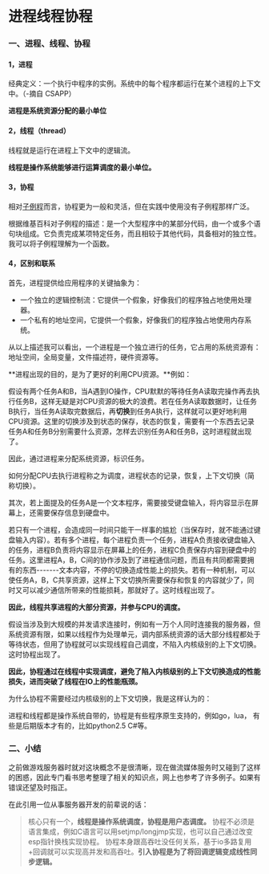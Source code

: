 # 进程线程协程



### 一、进程、线程、协程

#### 1，进程

经典定义：一个执行中程序的实例。系统中的每个程序都运行在某个进程的上下文中。（-摘自 CSAPP）

**进程是系统资源分配的最小单位**

#### 2，线程（thread）

线程就是运行在进程上下文中的逻辑流。

**线程是操作系统能够进行运算调度的最小单位。**

#### 3，协程

相对[子例程](https://zh.wikipedia.org/zh-cn/%E5%AD%90%E7%A8%8B%E5%BA%8F)而言，协程更为一般和灵活，但在实践中使用没有子例程那样广泛。

根据维基百科对子例程的描述：是一个大型程序中的某部分代码，由一个或多个语句块组成。它负责完成某项特定任务，而且相较于其他代码，具备相对的独立性。我可以将子例程理解为一个函数。

#### 4，区别和联系

首先，进程提供给应用程序的关键抽象为：

* 一个独立的逻辑控制流：它提供一个假象，好像我们的程序独占地使用处理器。
* 一个私有的地址空间，它提供一个假象，好像我们的程序独占地使用内存系统。

从以上描述我可以看出，一个进程是一个独立进行的任务，它占用的系统资源有：地址空间，全局变量，文件描述符，硬件资源等。

**进程出现的目的，是为了更好的利用CPU资源。**例如：

假设有两个任务A和B，当A遇到IO操作，CPU默默的等待任务A读取完操作再去执行任务B，这样无疑是对CPU资源的极大的浪费。若在任务A读取数据时，让任务B执行，当任务A读取完数据后，再**切换**到任务A执行，这样就可以更好地利用CPU资源。这里的切换涉及到状态的保存，状态的恢复，需要有一个东西去记录任务A和任务B分别需要什么资源，怎样去识别任务A和任务B，这时进程就出现了。

因此，通过进程来分配系统资源，标识任务。

如何分配CPU去执行进程称之为调度，进程状态的记录，恢复，上下文切换（简称切换）。

其次，若上面提及的任务A是一个文本程序，需要接受键盘输入，将内容显示在屏幕上，还需要保存信息到硬盘中。

若只有一个进程，会造成同一时间只能干一样事的尴尬（当保存时，就不能通过键盘输入内容）。若有多个进程，每个进程负责一个任务，进程A负责接收键盘输入的任务，进程B负责将内容显示在屏幕上的任务，进程C负责保存内容到硬盘中的任务。这里进程A，B，C间的协作涉及到了进程通信问题，而且有共同都需要拥有的东西-------文本内容，不停的切换造成性能上的损失。若有一种机制，可以使任务A，B，C共享资源，这样上下文切换所需要保存和恢复的内容就少了，同时又可以减少通信所带来的性能损耗，那就好了。这时线程出现了。

**因此，线程共享进程的大部分资源，并参与CPU的调度。**

假设当涉及到大规模的并发请求连接时，例如有一万个人同时连接我的服务器，但系统资源有限，如果以线程作为处理单元，调内部系统资源的话大部分线程都处于等待状态，但用了协程就可以实现线程自己调度，不陷入内核级别的上下文切换。这时协程出现了。

**因此，协程通过在线程中实现调度，避免了陷入内核级别的上下文切换造成的性能损失，进而突破了线程在IO上的性能瓶颈。**

为什么协程不需要经过内核级别的上下文切换，我是这样认为的：

进程和线程都是操作系统自带的，协程是有些程序原生支持的，例如go，lua， 有些是后期版本才有的，比如python2.5 C\#等。

### 二、小结

之前做游戏服务器时就对这块概念不是很清晰，现在做流媒体服务时又碰到了这样的困惑，因此专门看书思考整理了相关的知识点，网上也参考了许多例子。如果有错误还望及时指正。

在此引用一位从事服务器开发的前辈说的话：

> 核心只有一个，**线程是操作系统调度，协程是用户态调度。** 协程不必须是语言集成，例如C语言可以用setjmp/longjmp实现，也可以自己通过改变esp指针换栈实现协程。 协程本身跟高吞吐没任何关系，基于io多路复用+回调就可以实现高并发和高吞吐。**引入协程是为了将回调逻辑变成线性同步逻辑。**

